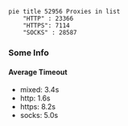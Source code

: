 
```mermaid
pie title 52956 Proxies in list
    "HTTP" : 23366
    "HTTPS": 7114
    "SOCKS" : 28587
```

### Some Info
#### Average Timeout

- mixed: 3.4s
- http: 1.6s
- https: 8.2s
- socks: 5.0s